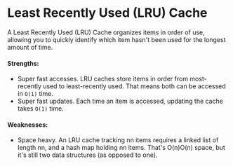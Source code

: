 # Least Recently Used (LRU) Cache
A Least Recently Used (LRU) Cache organizes items in order of use, allowing you to quickly identify which item hasn't been used for the longest amount of time.

#### Strengths:
* Super fast accesses. LRU caches store items in order from most-recently used to least-recently used. That means both can be accessed in `O(1)` time.
* Super fast updates. Each time an item is accessed, updating the cache takes `O(1)` time.

#### Weaknesses:
* Space heavy. An LRU cache tracking nn items requires a linked list of length nn, and a hash map holding nn items. That's O(n)O(n) space, but it's still two data structures (as opposed to one).

